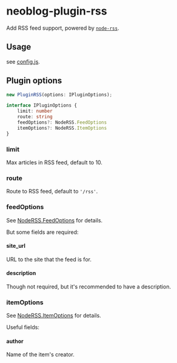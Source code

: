 # neoblog-plugin-rss

Add RSS feed support, powered by [`node-rss`](https://github.com/dylang/node-rss).

## Usage

see [config.js](./config.js).

## Plugin options

```ts
new PluginRSS(options: IPluginOptions);

interface IPluginOptions {
    limit: number
    route: string
    feedOptions?: NodeRSS.FeedOptions
    itemOptions?: NodeRSS.ItemOptions
}
```

### limit

Max articles in RSS feed, default to 10.

### route

Route to RSS feed, default to `'/rss'`.

### feedOptions

See [NodeRSS.FeedOptions](https://github.com/dylang/node-rss#feedoptions) for details.

But some fields are required:

#### site_url

URL to the site that the feed is for.

#### description

Though not required, but it's recommended to have a description.

### itemOptions

See [NodeRSS.ItemOptions](https://github.com/dylang/node-rss#itemoptions) for details.

Useful fields:

#### author

Name of the item's creator.
